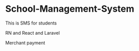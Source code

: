 # School-Management-System
<p>This is SMS for students</p>
<p>RN and React and Laravel</p>
<p>Merchant payment</P>
